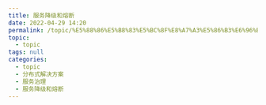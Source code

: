 ```yaml
---
title: 服务降级和熔断
date: 2022-04-29 14:20
permalink: /topic/%E5%88%86%E5%B8%83%E5%BC%8F%E8%A7%A3%E5%86%B3%E6%96%B9%E6%A1%88/%E6%9C%8D%E5%8A%A1%E6%B2%BB%E7%90%86/%E6%9C%8D%E5%8A%A1%E9%99%8D%E7%BA%A7%E5%92%8C%E7%86%94%E6%96%AD
topic: 
  - topic
tags: null
categories: 
  - topic
  - 分布式解决方案
  - 服务治理
  - 服务降级和熔断
---
```

　　
